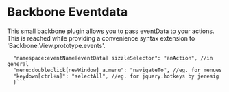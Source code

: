 Backbone Eventdata
==================

This small backbone plugin allows you to pass eventData to your actions. This is reached while providing a convenience syntax extension to 'Backbone.View.prototype.events'.

```events: {
  "namespace:eventName[eventData] sizzleSelector": "anAction", //in general
  "menu:doubleclick[newWindow] a.menu": "navigateTo", //eg. for menues
  "keydown[ctrl+a]": "selectAll", //eg. for jquery.hotkeys by jeresig
  }```